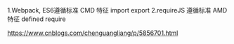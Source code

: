 1.Webpack, ES6遵循标准 CMD
特征 import export
2.requireJS 遵循标准 AMD
特征 defined  require

https://www.cnblogs.com/chenguangliang/p/5856701.html
